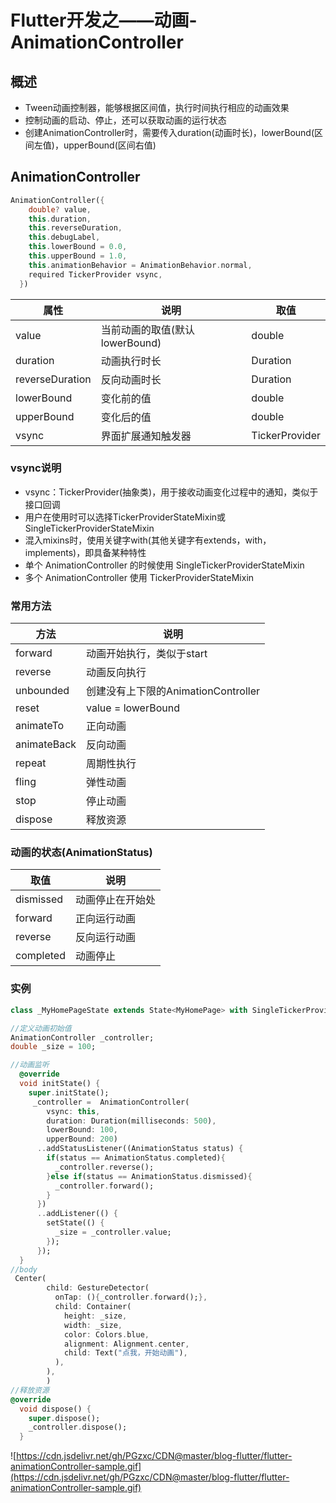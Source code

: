 # Flutter开发之——动画-AnimationController

## 概述

- Tween动画控制器，能够根据区间值，执行时间执行相应的动画效果
- 控制动画的启动、停止，还可以获取动画的运行状态
- 创建AnimationController时，需要传入duration(动画时长)，lowerBound(区间左值)，upperBound(区间右值)

## AnimationController

```dart
AnimationController({
    double? value,
    this.duration,
    this.reverseDuration,
    this.debugLabel,
    this.lowerBound = 0.0,
    this.upperBound = 1.0,
    this.animationBehavior = AnimationBehavior.normal,
    required TickerProvider vsync,
  })

```

| 属性 | 说明 | 取值 |
| --- | --- | --- |
| value | 当前动画的取值(默认lowerBound) | double |
| duration | 动画执行时长 | Duration |
| reverseDuration | 反向动画时长 | Duration |
| lowerBound | 变化前的值 | double |
| upperBound | 变化后的值 | double |
| vsync | 界面扩展通知触发器 | TickerProvider |

### vsync说明

- vsync：TickerProvider(抽象类)，用于接收动画变化过程中的通知，类似于接口回调
- 用户在使用时可以选择TickerProviderStateMixin或SingleTickerProviderStateMixin
- 混入mixins时，使用关键字with(其他关键字有extends，with，implements)，即具备某种特性
- 单个 AnimationController 的时候使用 SingleTickerProviderStateMixin
- 多个 AnimationController 使用 TickerProviderStateMixin

### 常用方法

| 方法 | 说明 |
| --- | --- |
| forward | 动画开始执行，类似于start |
| reverse | 动画反向执行 |
| unbounded | 创建没有上下限的AnimationController |
| reset | value = lowerBound |
| animateTo | 正向动画 |
| animateBack | 反向动画 |
| repeat | 周期性执行 |
| fling | 弹性动画 |
| stop | 停止动画 |
| dispose | 释放资源 |

### ****动画的状态(AnimationStatus)****

| 取值 | 说明 |
| --- | --- |
| dismissed | 动画停止在开始处 |
| forward | 正向运行动画 |
| reverse | 反向运行动画 |
| completed | 动画停止 |

### 实例

```dart
class _MyHomePageState extends State<MyHomePage> with SingleTickerProvider特性StateMixin  //具备TickerProvider特性

//定义动画初始值
AnimationController _controller;
double _size = 100;

//动画监听
  @override
  void initState() {
    super.initState();
     _controller =  AnimationController(
        vsync: this,
        duration: Duration(milliseconds: 500),
        lowerBound: 100,
        upperBound: 200)
      ..addStatusListener((AnimationStatus status) {
        if(status == AnimationStatus.completed){
          _controller.reverse();
        }else if(status == AnimationStatus.dismissed){
          _controller.forward();
        }
      })
      ..addListener(() {
        setState(() {
          _size = _controller.value;
        });
      });
  }
//body
 Center(
        child: GestureDetector(
          onTap: (){_controller.forward();},
          child: Container(
            height: _size,
            width: _size,
            color: Colors.blue,
            alignment: Alignment.center,
            child: Text("点我，开始动画"),
          ),
        ),
        )
//释放资源        
@override
  void dispose() {
    super.dispose();
    _controller.dispose();
  }
```

![https://cdn.jsdelivr.net/gh/PGzxc/CDN@master/blog-flutter/flutter-animationController-sample.gif](https://cdn.jsdelivr.net/gh/PGzxc/CDN@master/blog-flutter/flutter-animationController-sample.gif)
